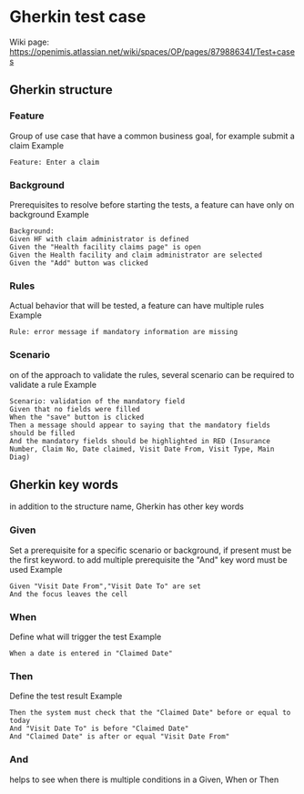 [uri_license]:http://creativecommons.org/licenses/by-sa/4.0/
[uri_license_image]:https://i.creativecommons.org/l/by-sa/4.0/88x31.png

# Gherkin test case

Wiki page:
https://openimis.atlassian.net/wiki/spaces/OP/pages/879886341/Test+cases

## Gherkin structure

### Feature

Group of use case that have a common business goal, for example submit a claim
Example

```gherkin
Feature: Enter a claim
```

### Background

Prerequisites to resolve before starting the tests, a feature can have only on background
Example

```gherkin
Background:
Given HF with claim administrator is defined
Given the "Health facility claims page" is open
Given the Health facility and claim administrator are selected
Given the "Add" button was clicked
```

### Rules

Actual behavior that will be tested, a feature can have multiple rules
Example

```gherkin
Rule: error message if mandatory information are missing
```

### Scenario

on of the approach to validate the rules, several scenario can be required to validate a rule
Example

```gherkin
Scenario: validation of the mandatory field
Given that no fields were filled
When the "save" button is clicked
Then a message should appear to saying that the mandatory fields should be filled
And the mandatory fields should be highlighted in RED (Insurance Number, Claim No, Date claimed, Visit Date From, Visit Type, Main Diag)
```

## Gherkin key words

in addition to the structure name, Gherkin has other key words

### Given

Set a prerequisite for a specific scenario or background, if present must be the first keyword. to add multiple prerequisite the "And" key word must be used
Example

```gherkin
Given "Visit Date From","Visit Date To" are set
And the focus leaves the cell
```

### When

Define what will trigger the test
Example

```gherkin
When a date is entered in "Claimed Date"
```

### Then

Define the test result
Example

```gherkin
Then the system must check that the "Claimed Date" before or equal to today
And "Visit Date To" is before "Claimed Date"
And "Claimed Date" is after or equal "Visit Date From"
```

### And

helps to see when there is multiple conditions in a Given, When or Then